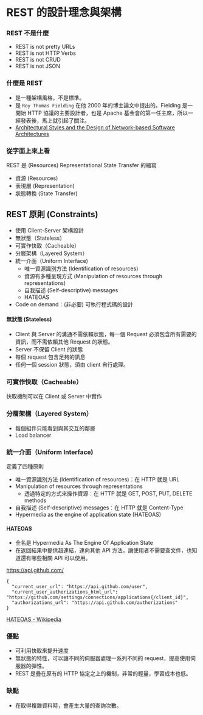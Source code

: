 # REST 的設計理念與架構

### REST 不是什麼

* REST is not pretty URLs
* REST is not HTTP Verbs
* REST is not CRUD
* REST is not JSON

### 什麼是 REST

* 是一種架構風格，不是標準。
* 是 `Roy Thomas Fielding` 在他 2000 年的博士論文中提出的。Fielding 是一開始 HTTP 協議的主要設計者，也是 Apache 基金會的第一任主席，所以一經發表後，馬上就引起了關注。
* [Architectural Styles and
the Design of Network-based Software Architectures](https://www.ics.uci.edu/~fielding/pubs/dissertation/top.htm)

### 從字面上來上看

REST 是 (Resources) Representational State Transfer 的縮寫

* 資源 (Resources)
* 表現層 (Representation)
* 狀態轉換 (State Transfer)

## REST 原則 (Constraints)

* 使用 Client-Server 架構設計
* 無狀態（Stateless）
* 可實作快取（Cacheable）
* 分層架構（Layered System）
* 統一介面（Uniform Interface)
  * 唯一資源識別方法 (Identification of resources)
  * 資源有多種呈現方式 (Manipulation of resources through representations)
  * 自我描述 (Self-descriptive) messages
  * HATEOAS
* Code on demand：(非必要) 可執行程式碼的設計

#### 無狀態 (Stateless)

* Client 與 Server 的溝通不需依賴狀態，每一個 Request 必須包含所有需要的資訊，而不需依賴其他 Request 的狀態。
* Server 不保留 Client 的狀態
* 每個 request 包含足夠的訊息
* 任何一個 session 狀態，須由 client 自行處理。

<!--
不同的API呼叫之間是沒有前後文關係的，具有無狀態性。因為網路的不穩定性

1. 每次的 Request 必須帶有足夠的資訊讓伺服器端可以處理，例如帶有 token 可以讓伺服器識別是哪一個用戶
2. 每一個 Request 操作都必須是 atomic 的，不應該用兩個 requests 去完成一個應該一起完成或一起失敗的動作，就像 DB 的 transaction 一樣。
 -->

### 可實作快取（Cacheable）

快取機制可以在 Client 或 Server 中實作

### 分層架構（Layered System）

* 每個組件只能看到與其交互的鄰層
* Load balancer

### 統一介面（Uniform Interface)

定義了四種原則

* 唯一資源識別方法 (Identification of resources)：在 HTTP 就是 URL
* Manipulation of resources through representations
  * 透過特定的方式來操作資源：在 HTTP 就是 GET, POST, PUT, DELETE methods
* 自我描述 (Self-descriptive) messages：在 HTTP 就是 Content-Type
* Hypermedia as the engine of application state (HATEOAS)

#### HATEOAS

* 全名是 Hypermedia As The Engine Of Application State
* 在返回結果中提供超連結，連向其他 API 方法，讓使用者不需要查文件，也知道還有哪些相關 API 可以使用。

https://api.github.com/

```
{
  "current_user_url": "https://api.github.com/user",
  "current_user_authorizations_html_url": "https://github.com/settings/connections/applications{/client_id}",
  "authorizations_url": "https://api.github.com/authorizations"
}
```

[HATEOAS - Wikipedia](https://en.wikipedia.org/wiki/HATEOAS)

### 優點

* 可利用快取來提升速度
* 無狀態的特性，可以讓不同的伺服器處理一系列不同的 request，提高使用伺服器的彈性。
* REST 是疊在原有的 HTTP 協定之上的機制，非常的輕量，學習成本也低。

### 缺點

* 在取得複雜資料時，會產生大量的查詢次數。
